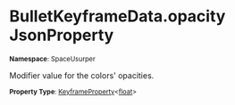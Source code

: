 # BulletKeyframeData.opacity JsonProperty

<small>**Namespace**: SpaceUsurper</small>

Modifier value for the colors' opacities.

<small>**Property Type**: [KeyframeProperty](../KeyframeProperty-1.md)&lt;[float](https://docs.microsoft.com/en-us/dotnet/api/system.single?view=netframework-4.5)&gt;</small>

